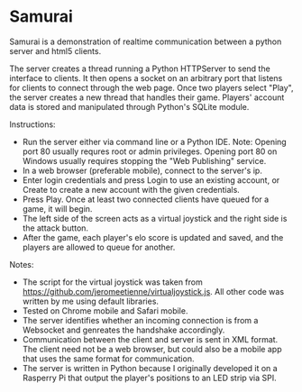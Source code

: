 # Samurai
Samurai is a demonstration of realtime communication between a python server and html5 clients.

The server creates a thread running a Python HTTPServer to send the interface to clients. It then opens a socket on an arbitrary port that listens for clients to connect through the web page. Once two players select "Play", the server creates a new thread that handles their game. Players' account data is stored and manipulated through Python's SQLite module.

Instructions:
* Run the server either via command line or a Python IDE. Note: Opening port 80 usually requres root or admin privileges. Opening port 80 on Windows usually requires stopping the "Web Publishing" service.
* In a web browser (preferable mobile), connect to the server's ip.
* Enter login credentials and press Login to use an existing account, or Create to create a new account with the given credentials.
* Press Play. Once at least two connected clients have queued for a game, it will begin.
* The left side of the screen acts as a virtual joystick and the right side is the attack button.
* After the game, each player's elo score is updated and saved, and the players are allowed to queue for another.

Notes:
* The script for the virtual joystick was taken from https://github.com/jeromeetienne/virtualjoystick.js. All other code was written by me using default libraries.
* Tested on Chrome mobile and Safari mobile.
* The server identifies whether an incoming connection is from a Websocket and genreates the handshake accordingly.
* Communication between the client and server is sent in XML format. The client need not be a web browser, but could also be a mobile app that uses the same format for communication.
* The server is written in Python because I originally developed it on a Rasperry Pi that output the player's positions to an LED strip via SPI.
